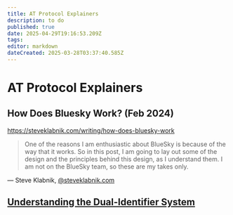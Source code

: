 ```yaml
---
title: AT Protocol Explainers
description: to do
published: true
date: 2025-04-29T19:16:53.209Z
tags: 
editor: markdown
dateCreated: 2025-03-28T03:37:40.585Z
---
```


# AT Protocol Explainers


## How Does Bluesky Work? (Feb 2024)

https://steveklabnik.com/writing/how-does-bluesky-work

> One of the reasons I am enthusiastic about BlueSky is because of the way that it works. So in this post, I am going to lay out some of the design and the principles behind this design, as I understand them. I am not on the BlueSky team, so these are my takes only.

— Steve Klabnik, [@steveklabnik.com](https://bsky.app/profile/steveklabnik.com)

## [Understanding the Dual-Identifier System](/en/wiki/explainers/dual-identifiers)